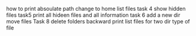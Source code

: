 how to print absoulate path
change to home
list files
task 4 show hidden files
task5 print all hideen files and all information
task 6 add a new dir
move files 
Task 8
delete folders
backward 
print list files for two dir
type of file
